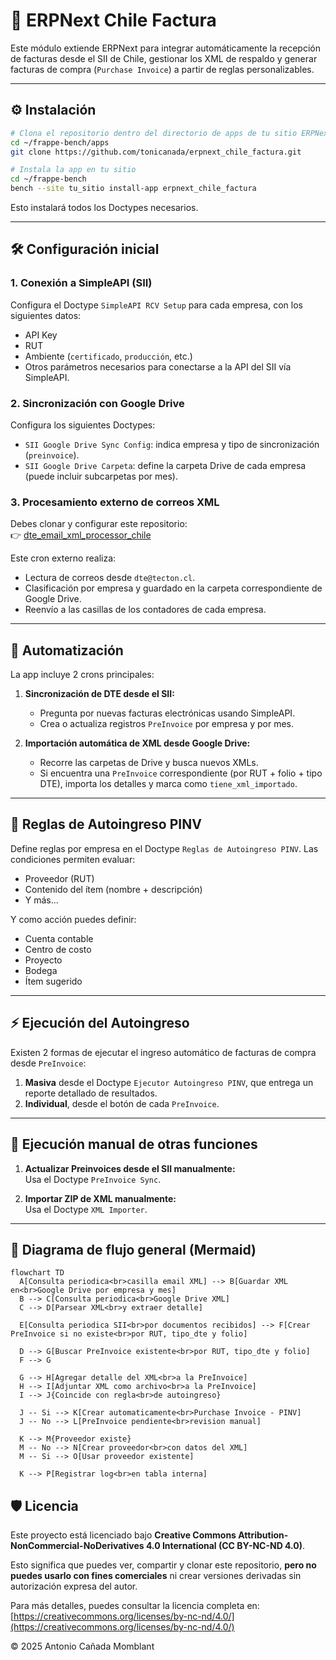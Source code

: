 # 🧾 ERPNext Chile Factura

Este módulo extiende ERPNext para integrar automáticamente la recepción de facturas desde el SII de Chile, gestionar los XML de respaldo y generar facturas de compra (`Purchase Invoice`) a partir de reglas personalizables.

---

## ⚙️ Instalación

```bash
# Clona el repositorio dentro del directorio de apps de tu sitio ERPNext
cd ~/frappe-bench/apps
git clone https://github.com/tonicanada/erpnext_chile_factura.git

# Instala la app en tu sitio
cd ~/frappe-bench
bench --site tu_sitio install-app erpnext_chile_factura
```

Esto instalará todos los Doctypes necesarios.

---

## 🛠 Configuración inicial

### 1. Conexión a SimpleAPI (SII)

Configura el Doctype `SimpleAPI RCV Setup` para cada empresa, con los siguientes datos:
- API Key
- RUT
- Ambiente (`certificado`, `producción`, etc.)
- Otros parámetros necesarios para conectarse a la API del SII vía SimpleAPI.

### 2. Sincronización con Google Drive

Configura los siguientes Doctypes:
- `SII Google Drive Sync Config`: indica empresa y tipo de sincronización (`preinvoice`).
- `SII Google Drive Carpeta`: define la carpeta Drive de cada empresa (puede incluir subcarpetas por mes).

### 3. Procesamiento externo de correos XML

Debes clonar y configurar este repositorio:  
👉 [dte_email_xml_processor_chile](https://github.com/tonicanada/dte_email_xml_processor_chile)

Este cron externo realiza:
- Lectura de correos desde `dte@tecton.cl`.
- Clasificación por empresa y guardado en la carpeta correspondiente de Google Drive.
- Reenvío a las casillas de los contadores de cada empresa.

---

## 🔁 Automatización

La app incluye 2 crons principales:

1. **Sincronización de DTE desde el SII:**
   - Pregunta por nuevas facturas electrónicas usando SimpleAPI.
   - Crea o actualiza registros `PreInvoice` por empresa y por mes.

2. **Importación automática de XML desde Google Drive:**
   - Recorre las carpetas de Drive y busca nuevos XMLs.
   - Si encuentra una `PreInvoice` correspondiente (por RUT + folio + tipo DTE), importa los detalles y marca como `tiene_xml_importado`.

---

## 🧠 Reglas de Autoingreso PINV

Define reglas por empresa en el Doctype `Reglas de Autoingreso PINV`. Las condiciones permiten evaluar:

- Proveedor (RUT)
- Contenido del ítem (nombre + descripción)
- Y más...

Y como acción puedes definir:
- Cuenta contable
- Centro de costo
- Proyecto
- Bodega
- Ítem sugerido

---

## ⚡ Ejecución del Autoingreso

Existen 2 formas de ejecutar el ingreso automático de facturas de compra desde `PreInvoice`:

1. **Masiva** desde el Doctype `Ejecutor Autoingreso PINV`, que entrega un reporte detallado de resultados.
2. **Individual**, desde el botón de cada `PreInvoice`.

---

## 🧪 Ejecución manual de otras funciones

1. **Actualizar Preinvoices desde el SII manualmente:**  
   Usa el Doctype `PreInvoice Sync`.

2. **Importar ZIP de XML manualmente:**  
   Usa el Doctype `XML Importer`.

---

## 🧭 Diagrama de flujo general (Mermaid)

```mermaid
flowchart TD
  A[Consulta periodica<br>casilla email XML] --> B[Guardar XML en<br>Google Drive por empresa y mes]
  B --> C[Consulta periodica<br>Google Drive XML]
  C --> D[Parsear XML<br>y extraer detalle]

  E[Consulta periodica SII<br>por documentos recibidos] --> F[Crear PreInvoice si no existe<br>por RUT, tipo_dte y folio]

  D --> G[Buscar PreInvoice existente<br>por RUT, tipo_dte y folio]
  F --> G

  G --> H[Agregar detalle del XML<br>a la PreInvoice]
  H --> I[Adjuntar XML como archivo<br>a la PreInvoice]
  I --> J{Coincide con regla<br>de autoingreso}

  J -- Si --> K[Crear automaticamente<br>Purchase Invoice - PINV]
  J -- No --> L[PreInvoice pendiente<br>revision manual]

  K --> M{Proveedor existe}
  M -- No --> N[Crear proveedor<br>con datos del XML]
  M -- Si --> O[Usar proveedor existente]

  K --> P[Registrar log<br>en tabla interna]

```


## 🛡️ Licencia

Este proyecto está licenciado bajo **Creative Commons Attribution-NonCommercial-NoDerivatives 4.0 International (CC BY-NC-ND 4.0)**.

Esto significa que puedes ver, compartir y clonar este repositorio, **pero no puedes usarlo con fines comerciales** ni crear versiones derivadas sin autorización expresa del autor.

Para más detalles, puedes consultar la licencia completa en:  
[https://creativecommons.org/licenses/by-nc-nd/4.0/](https://creativecommons.org/licenses/by-nc-nd/4.0/)

© 2025 Antonio Cañada Momblant